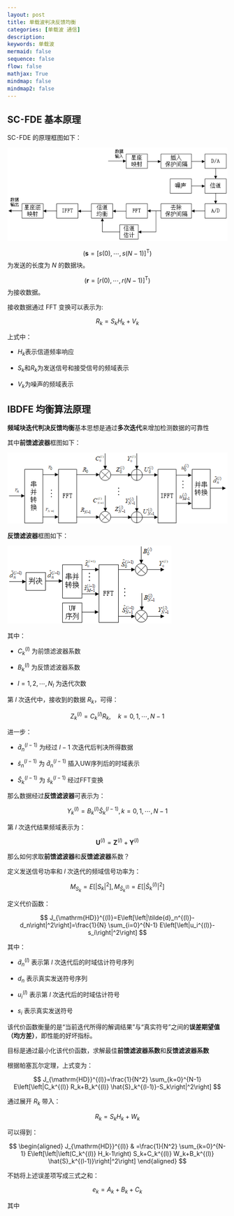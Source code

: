 ```yaml
---
layout: post
title: 单载波判决反馈均衡
categories: [单载波 通信]
description: 
keywords: 单载波
mermaid: false
sequence: false
flow: false
mathjax: True
mindmap: false
mindmap2: false
---
```


## SC⁃FDE 基本原理

SC⁃FDE 的原理框图如下：

![SC⁃FDE 的原理框图](/images\2025-07-07-单载波判决反馈均衡\FDE基本框图.png)

$$(\boldsymbol{s}=[s(0), \cdots, s(N-1)]^{\mathrm{T}})$$为发送的长度为 $N$ 的数据块。

$$(\boldsymbol{r}=[r(0), \cdots, r(N-1)]^{\mathrm{T}})$$为接收数据。

接收数据通过 FFT 变换可以表示为:

$$R_k=S_k H_k+V_k$$

上式中：

- $H_k$表示信道频率响应

- $S_k$和$R_k$为发送信号和接受信号的频域表示

- $V_k$为噪声的频域表示

## IBDFE 均衡算法原理


**频域块迭代判决反馈均衡**基本思想是通过**多次迭代**来增加检测数据的可靠性

其中**前馈滤波器**框图如下：

![前馈滤波器](/images\2025-07-07-单载波判决反馈均衡\前馈滤波器.png)

**反馈滤波器**框图如下：

![反馈滤波器](/images\2025-07-07-单载波判决反馈均衡\反馈滤波器.png)

其中：

- $C_k^{(l)}$ 为前馈滤波器系数
  
- $B_k^{(l)}$ 为反馈滤波器系数
  
- $l=1,2, \cdots, N_I$ 为迭代次数

第 $l$ 次迭代中，接收到的数据 $R_k$，可得：

$$
Z_k^{(l)}=C_k^{(l)} R_k, \quad k=0,1, \cdots, N-1
$$

进一步：

- $\hat{d}_n^{(l-1)}$ 为经过 $l-1$ 次迭代后判决所得数据

- $\hat{s}_n^{(l-1)}$ 为 $\hat{d}_n^{(l-1)}$ 插入UW序列后的时域表示

- $\hat{S}_k^{(l-1)}$ 为 $\hat{s}_k^{(l-1)}$ 经过FFT变换

那么数据经过**反馈滤波器**可表示为：

$$
Y_k^{(l)}=B_k^{(l)} \hat{S}_k^{(l-1)}, k=0,1, \cdots, N-1
$$

第 $l$ 次迭代结果频域表示为：

$$
\boldsymbol{U}^{(l)}=\boldsymbol{Z}^{(l)}+\boldsymbol{Y}^{(l)}
$$

那么如何求取**前馈滤波器**和**反馈滤波器**系数？

定义发送信号功率和 $l$ 次迭代的频域信号功率为：

$$
M_{S_k}=E\left[\left|S_k\right|^2\right], M_{\hat{S}_k^{(l)}}=E\left[\left|\hat{S}_k^{(l)}\right|^2\right]
$$

定义代价函数：

$$
J_{\mathrm{HD}}^{(l)}=E\left[\left|\tilde{d}_n^{(l)}-d_n\right|^2\right]=\frac{1}{N} \sum_{i=0}^{N-1} E\left[\left|u_i^{(l)}-s_i\right|^2\right]
$$

其中：

- $\tilde{d}_n^{(l)}$ 表示第 $l$ 次迭代后的时域估计符号序列

- $d_n$ 表示真实发送符号序列

- $u_i^{(l)}$ 表示第 $l$ 次迭代后的时域估计符号

- $s_i$ 表示真实发送符号

该代价函数衡量的是“当前迭代所得的解调结果”与“真实符号”之间的**误差期望值（均方差）**，即性能的好坏指标。

目标是通过最小化该代价函数，求解最佳**前馈滤波器系数**和**反馈滤波器系数**

根据帕塞瓦尔定理，上式变为：

$$
J_{\mathrm{HD}}^{(l)}=\frac{1}{N^2} \sum_{k=0}^{N-1} E\left[\left|C_k^{(l)} R_k+B_k^{(l)} \hat{S}_k^{(l-1)}-S_k\right|^2\right]
$$

通过展开 $R_k$ 带入：

$$
R_k = S_k H_k+ W_k
$$

可以得到：

$$
\begin{aligned}
J_{\mathrm{HD}}^{(l)} & =\frac{1}{N^2} \sum_{k=0}^{N-1} E\left[\left|\left(C_k^{(l)} H_k-1\right) S_k+C_k^{(l)} W_k+B_k^{(l)} \hat{S}_k^{(l-1)}\right|^2\right]
\end{aligned}
$$

不妨将上述误差项写成三式之和：

$$
e_k=A_k+B_k+C_k
$$

其中